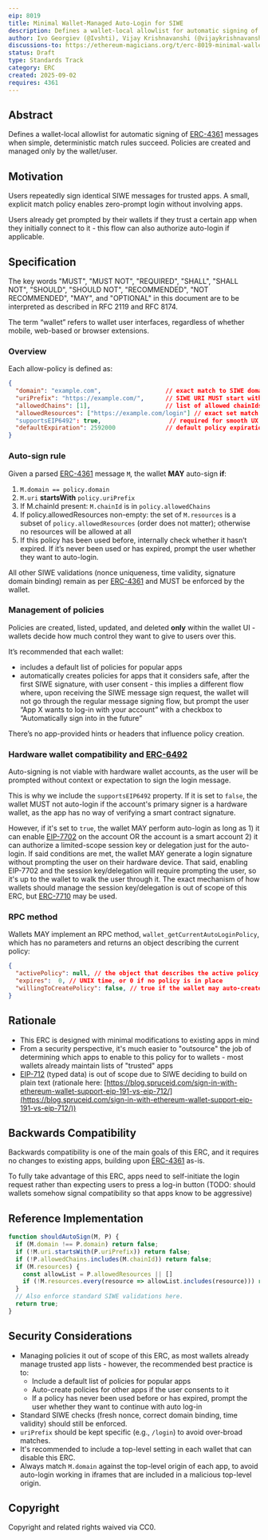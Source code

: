 ```yaml
---
eip: 8019
title: Minimal Wallet-Managed Auto-Login for SIWE
description: Defines a wallet-local allowlist for automatic signing of ERC-4361 messages when simple match rules succeed.
author: Ivo Georgiev (@Ivshti), Vijay Krishnavanshi (@vijaykrishnavanshi)
discussions-to: https://ethereum-magicians.org/t/erc-8019-minimal-wallet-managed-auto-login-for-siwe/25348
status: Draft
type: Standards Track
category: ERC
created: 2025-09-02
requires: 4361
---
```


## Abstract

Defines a wallet-local allowlist for automatic signing of [ERC-4361](./erc-4361.md) messages when simple, deterministic match rules succeed. Policies are created and managed only by the wallet/user.

## Motivation

Users repeatedly sign identical SIWE messages for trusted apps. A small, explicit match policy enables zero-prompt login without involving apps.

Users already get prompted by their wallets if they trust a certain app when they initially connect to it - this flow can also authorize auto-login if applicable.

## Specification

The key words "MUST", "MUST NOT", "REQUIRED", "SHALL", "SHALL NOT", "SHOULD", "SHOULD NOT", "RECOMMENDED", "NOT RECOMMENDED", "MAY", and "OPTIONAL" in this document are to be interpreted as described in RFC 2119 and RFC 8174.

The term “wallet” refers to wallet user interfaces, regardless of whether mobile, web-based or browser extensions.

### Overview

Each allow-policy is defined as:

```json
{
  "domain": "example.com",                  // exact match to SIWE domain
  "uriPrefix": "https://example.com/",      // SIWE URI MUST start with this
  "allowedChains": [1],                     // list of allowed chainIds
  "allowedResources": ["https://example.com/login"] // exact set match
  "supportsEIP6492": true,                   // required for smooth UX when using hardware wallets
  "defaultExpiration": 2592000              // default policy expiration in seconds
}
```

### Auto-sign rule

Given a parsed [ERC-4361](./erc-4361.md) message `M`, the wallet **MAY** auto-sign **if**:

1. `M.domain == policy.domain`
2. `M.uri` **startsWith** `policy.uriPrefix`
3. If M.chainId present: `M.chainId` is in `policy.allowedChains`
4. If policy.allowedResources non-empty:
    the set of `M.resources` is a subset of `policy.allowedResources` (order does not matter); otherwise no resources will be allowed at all
5. If this policy has been used before, internally check whether it hasn’t expired. If it’s never been used or has expired, prompt the user whether they want to auto-login.

All other SIWE validations (nonce uniqueness, time validity, signature domain binding) remain as per [ERC-4361](./erc-4361.md) and MUST be enforced by the wallet.

### Management of policies

Policies are created, listed, updated, and deleted **only** within the wallet UI - wallets decide how much control they want to give to users over this.

It’s recommended that each wallet:

* includes a default list of policies for popular apps
* automatically creates policies for apps that it considers safe, after the first SIWE signature, with user consent - this implies a different flow where, upon receiving the SIWE message sign request, the wallet will not go through the regular message signing flow, but prompt the user “App X wants to log-in with your account” with a checkbox to “Automatically sign into <app hostname> in the future”

There’s no app-provided hints or headers that influence policy creation.

### Hardware wallet compatibility and [ERC-6492](./erc-6492.md)

Auto-signing is not viable with hardware wallet accounts, as the user will be prompted without context or expectation to sign the login message.

This is why we include the `supportsEIP6492` property. If it is set to `false`, the wallet MUST not auto-login if the account's primary signer is a hardware wallet, as the app has no way of verifying a smart contract signature.

However, if it's set to `true`, the wallet MAY perform auto-login as long as 1) it can enable [EIP-7702](./eip-7702.md) on the account OR the account is a smart account 2) it can authorize a limited-scope session key or delegation just for the auto-login. If said conditions are met, the wallet MAY generate a login signature without prompting the user on their hardware device. That said, enabling EIP-7702 and the session key/delegation will require prompting the user, so it's up to the wallet to walk the user through it. The exact mechanism of how wallets should manage the session key/delegation is out of scope of this ERC, but [ERC-7710](./erc-7710.md) may be used.

### RPC method

Wallets MAY implement an RPC method, `wallet_getCurrentAutoLoginPolicy`, which has no parameters and returns an object describing the current policy:

```json
{
  "activePolicy": null, // the object that describes the active policy, or null
  "expires":  0, // UNIX time, or 0 if no policy is in place
  "willingToCreatePolicy": false, // true if the wallet may auto-create a policy upon the first login
}
```

## Rationale

* This ERC is designed with minimal modifications to existing apps in mind
* From a security perspective, it's much easier to "outsource" the job of determining which apps to enable to this policy for to wallets - most wallets already maintain lists of "trusted" apps
* [EIP-712](./eip-712.md) (typed data) is out of scope due to SIWE deciding to build on plain text (rationale here: [https://blog.spruceid.com/sign-in-with-ethereum-wallet-support-eip-191-vs-eip-712/](https://blog.spruceid.com/sign-in-with-ethereum-wallet-support-eip-191-vs-eip-712/))

## Backwards Compatibility

Backwards compatibility is one of the main goals of this ERC, and it requires no changes to existing apps, building upon [ERC-4361](./erc-4361.md) as-is.

To fully take advantage of this ERC, apps need to self-initiate the login request rather than expecting users to press a log-in button (TODO: should wallets somehow signal compatibility so that apps know to be aggressive)

## Reference Implementation

```js
function shouldAutoSign(M, P) {
  if (M.domain !== P.domain) return false;
  if (!M.uri.startsWith(P.uriPrefix)) return false;
  if (!P.allowedChains.includes(M.chainId)) return false;
  if (M.resources) {
    const allowList = P.allowedResources || []
    if (!M.resources.every(resource => allowList.includes(resource))) return false;
  }
  // Also enforce standard SIWE validations here.
  return true;
}
```

## Security Considerations

* Managing policies it out of scope of this ERC, as most wallets already manage trusted app lists - however, the recommended best practice is to:
    * Include a default list of policies for popular apps
    * Auto-create policies for other apps if the user consents to it
    * If a policy has never been used before or has expired, prompt the user whether they want to continue with auto log-in
* Standard SIWE checks (fresh nonce, correct domain binding, time validity) should still be enforced.
* `uriPrefix` should be kept specific (e.g., `/login`) to avoid over-broad matches.
* It's recommended to include a top-level setting in each wallet that can disable this ERC.
* Always match `M.domain` against the top-level origin of each app, to avoid auto-login working in iframes that are included in a malicious top-level origin.

## Copyright

Copyright and related rights waived via CC0.
